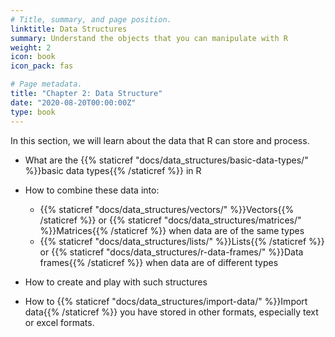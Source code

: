 ```yaml
---
# Title, summary, and page position.
linktitle: Data Structures
summary: Understand the objects that you can manipulate with R
weight: 2
icon: book
icon_pack: fas

# Page metadata.
title: "Chapter 2: Data Structure"
date: "2020-08-20T00:00:00Z"
type: book  
---
```


In this section, we will learn about the data that R can store and process. 

* What are the {{% staticref "docs/data_structures/basic-data-types/" %}}basic data types{{% /staticref %}} in R

* How to combine these data into: 
  + {{% staticref "docs/data_structures/vectors/" %}}Vectors{{% /staticref %}} or {{% staticref "docs/data_structures/matrices/" %}}Matrices{{% /staticref %}} when data are of the same types
  + {{% staticref "docs/data_structures/lists/" %}}Lists{{% /staticref %}} or {{% staticref "docs/data_structures/r-data-frames/" %}}Data frames{{% /staticref %}} when data are of different types

* How to create and play with such structures  

* How to {{% staticref "docs/data_structures/import-data/" %}}Import data{{% /staticref %}}  you have stored in other formats, especially text or excel formats. 
  
 

